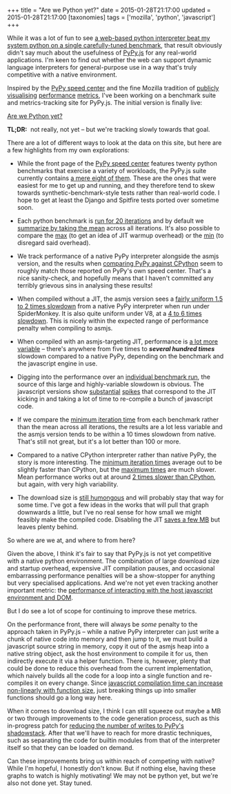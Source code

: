 +++
title = "Are we Python yet?"
date = 2015-01-28T21:17:00
updated = 2015-01-28T21:17:00
[taxonomies]
tags = ['mozilla', 'python', 'javascript']
+++

While it was a lot of fun to see [a web-based python interpreter beat my system python on a single carefully-tuned benchmark](/blog/entry/pypy-js-faster-than-cpython), that result obviously didn't say much about the usefulness of [PyPy.js](http://pypyjs.org) for any real-world applications.  I'm keen to find out whether the web can support dynamic language interpreters for general-purpose use in a way that's truly competitive with a native environment.

Inspired by the [PyPy speed center](http://speed.pypy.org/) and the fine Mozilla tradition of [publicly](http://arewefastyet.com/) [visualising](https://areweslimyet.com/) [performance](http://areweamillionyet.org/) [metrics](http://arewemetayet.com/), I've been working on a benchmark suite and metrics-tracking site for PyPy.js.  The initial version is finally live:

[Are we Python yet?](http://arewepythonyet.com)

**TL;DR:**  not really, not yet – but we're tracking slowly towards that goal.

<!-- more -->

There are a lot of different ways to look at the data on this site, but here are a few highlights from my own explorations:




* While the front page of the [PyPy speed center](http://speed.pypy.org/) features twenty python benchmarks that exercise a variety of workloads, the PyPy.js suite currently contains [a mere eight of them](http://arewepythonyet.com/performance.html#view=breakdown).  These are the ones that were easiest for me to get up and running, and they therefore tend to skew towards synthetic-benchmark-style tests rather than real-world code.  I hope to get at least the Django and Spitfire tests ported over sometime soon.

* Each python benchmark is [run for 20 iterations](http://arewepythonyet.com/performance.html#benchmark=chaos&view=detail) and by default we [summarize by taking the mean](http://arewepythonyet.com/performance.html#view=trend) across all iterations.  It's also possible to compare the [max](http://arewepythonyet.com/performance.html#view=trend&metric=max) (to get an idea of JIT warmup overhead) or the [min](http://arewepythonyet.com/performance.html#view=trend&metric=min) (to disregard said overhead).

* We track performance of a native PyPy interpreter alongside the asmjs version, and the results when [comparing PyPy against CPython](http://arewepythonyet.com/performance.html#view=breakdown&native=on&js=off&d8=off) seem to roughly match those reported on PyPy's own speed center.  That's a nice sanity-check, and hopefully means that I haven't committed any terribly grievous sins in analysing these results!

* When compiled without a JIT, the asmjs version sees a [fairly uniform 1.5 to 2 times slowdown](http://arewepythonyet.com/performance.html#view=trend&js=on&d8=off&jit=off&norm=pypy) from a native PyPy interpreter when run under SpiderMonkey.  It is also quite uniform under V8, at a [4 to 6 times slowdown](http://arewepythonyet.com/performance.html#benchmark=chaos&view=trend&native=off&js=off&d8=on&jit=off&norm=pypy).  This is nicely within the expected range of performance penalty when compiling to asmjs.

* When compiled with an asmjs-targeting JIT, performance is [a lot more variable](http://arewepythonyet.com/performance.html#view=breakdown&js=on&d8=on&jit=on&norm=pypy) – there's anywhere from five times to ***several hundred times*** slowdown compared to a native PyPy, depending on the benchmark and the javascript engine in use.

* Digging into the performance over an [individual benchmark run](http://arewepythonyet.com/performance.html#view=detail&norm=pypy), the source of this large and highly-variable slowdown is obvious.  The javascript versions show [substantial](http://arewepythonyet.com/performance.html#benchmark=richards&view=detail&js=on&d8=off&jit=on&norm=pypy) [spikes](http://arewepythonyet.com/performance.html#benchmark=spectral-norm&view=detail&js=on&d8=off&jit=on&norm=pypy) that correspond to the JIT kicking in and taking a lot of time to re-compile a bunch of javascript code.

* If we compare the [minimum iteration time](http://arewepythonyet.com/performance.html#benchmark=spectral-norm&view=detail&js=on&d8=off&jit=on&norm=pypy&metric=min) from each benchmark rather than the mean across all iterations, the results are a lot less variable and the asmjs version tends to be within a 10 times slowdown from native.  That's still not great, but it's a lot better than 100 or more.

* Compared to a native CPython interpreter rather than native PyPy, the story is more interesting.  The [minimum iteration times](http://arewepythonyet.com/performance.html#benchmark=chaos&view=breakdown&js=on&d8=on&native=off&norm=cpython&jit=on&metric=min) average out to be slightly faster than CPython, but the [maximum times](http://arewepythonyet.com/performance.html#benchmark=chaos&view=breakdown&js=on&d8=on&native=off&norm=cpython&jit=on&metric=max) are much slower.  Mean performance works out at around [2 times slower than CPython](http://arewepythonyet.com/performance.html#benchmark=chaos&view=breakdown&js=on&d8=on&native=off&norm=cpython&jit=on&metric=mean), but again, with very high variability.

* The download size is [still humongous](http://arewepythonyet.com/startup.html#view=filesize) and will probably stay that way for some time.  I've got a few ideas in the works that will pull that graph downwards a little, but I've no real sense for how small we might feasibly make the compiled code.  Disabling the JIT [saves a few MB](http://arewepythonyet.com/startup.html#view=filesize&jit=off) but leaves plenty behind.



So where are we at, and where to from here?

Given the above, I think it's fair to say that PyPy.js is not yet competitive with a native python environment.  The combination of large download size and startup overhead, expensive JIT compilation pauses, and occasional embarrassing performance penalties will be a show-stopper for anything but very specialised applications.  And we're not yet even tracking another important metric: the [performance of interacting with the host javascript environment and DOM](https://github.com/rfk/arewepythonyet/issues/1).

But I do see a lot of scope for continuing to improve these metrics.

On the performance front, there will always be *some* penalty to the approach taken in PyPy.js – while a native PyPy interpreter can just write a chunk of native code into memory and then jump to it, we must build a javascript source string in memory, copy it out of the asmjs heap into a native string object, ask the host environment to compile it for us, then indirectly execute it via a helper function.  There is, however, plenty that could be done to reduce this overhead from the current implementation, which naively builds all the code for a loop into a single function and re-compiles it on every change.  Since [javascript compilation time can increase non-linearly with function size](http://mozakai.blogspot.com.au/2013/08/outlining-workaround-for-jits-and-big.html), just breaking things up into smaller functions should go a long way here.

When it comes to download size, I think I can still squeeze out maybe a MB or two through improvements to the code generation process, such as this in-progress patch for [reducing the number of writes to PyPy's shadowstack](https://github.com/rfk/pypy/compare/rfk:master...rfk/optz-shadow-stack).  After that we'll have to reach for more drastic techniques, such as separating the code for builtin modules from that of the interpreter itself so that they can be loaded on demand.

Can these improvements bring us within reach of competing with native?  While I'm hopeful, I honestly don't know.  But if nothing else, having these graphs to watch is highly motivating!  We may not be python yet, but we're also not done yet.  Stay tuned.
